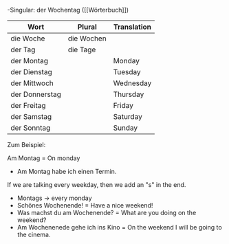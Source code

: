 -Singular: der Wochentag ([[Wörterbuch]])


| Wort           | Plural     | Translation |
| -------------- | ---------- | ----------- |
| die Woche      | die Wochen |             |
| der Tag        | die Tage   |             |
| der Montag     |            | Monday      |
| der Dienstag   |            | Tuesday     |
| der Mittwoch   |            | Wednesday   |
| der Donnerstag |            | Thursday    |
| der Freitag    |            | Friday      |
| der Samstag    |            | Saturday    |
| der Sonntag    |            | Sunday      |

Zum Beispiel: 

Am Montag = On monday 

- Am Montag habe ich einen Termin. 

If we are talking every weekday, then we add an "s" in the end. 

- Montags -> every monday
- Schönes Wochenende! = Have a nice weekend! 
- Was machst du am Wochenende? = What are you doing on the weekend? 
- Am Wochenenede gehe ich ins Kino = On the weekend I will be going to the cinema.

